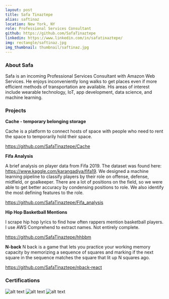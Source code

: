```yaml
---
layout: post
title: Safa Tinaztepe
alias: saftinaz
location: New York, NY
role: Professional Services Consultant
github: https://github.com/SafaTinaztepe
linkedin: https://www.linkedin.com/in/safatinaztepe/
img: rectangle/saftinaz.jpg
img_thumbnail: thumbnail/saftinaz.jpg
---
```

### About Safa
Safa is an incoming Professional Services Consultant with Amazon Web Services.  He enjoys inconveniently long walks to get places even if more efficient methods of transportation are available.  His areas of interest include wearable technology, IoT, app development, data science, and machine learning.

### Projects
**Cache - temporary belonging storage**

Cache is a platform to connect hosts of space with people who need to rent the space to temporarily hold their space.

https://github.com/SafaTinaztepe/Cache


**Fifa Analysis**

A brief analysis on player data from Fifa 2019.  The dataset was found here: https://www.kaggle.com/karangadiya/fifa19.  We designed a machine learning pipeline to classify players by their role on offense, defense, midfield, or goalkeeper.  There are a lot of positions on the field, so we were able to get better accuracy by condensing positions to role.  We also identify the most defining features to the role.

https://github.com/SafaTinaztepe/Fifa_analysis

**Hip Hop Basketball Mentions**

I scrape hip hop lyrics to find how often rappers mention basketball players.  I use AWS Comprehend to extract names.  Not entirely complete.

https://github.com/SafaTinaztepe/hhbbm

**N-back**
N back is a game that lets you practice your working memory capacity by memorizing a sequence of squares and marking if the next square in the sequence matches the square that lit up N squares ago.

https://github.com/SafaTinaztepe/nback-react


### Certifications
![alt text](https://d1.awsstatic.com/training-and-certification/Certification%20Badges/AWS-Certified_Cloud-Practitioner_512x512.bc006f14f986fa4f3ca238b0b62be458ce1fb5ce.png "Logo Title Text 1")
![alt text](https://d1.awsstatic.com/training-and-certification/Certification%20Badges/AWS-Certified_Solutions-Architect_Associate_512x512.d82aee07920970350c427c8d0542bc239180a486.png "Logo Title Text 1")
![alt text](https://d1.awsstatic.com/training-and-certification/Certification%20Badges/AWS-Certified_Developer_Associate_512x512.6d5f0ad35de66966c96f8e408e4fd919c1a2d753.png "Logo Title Text 1")
